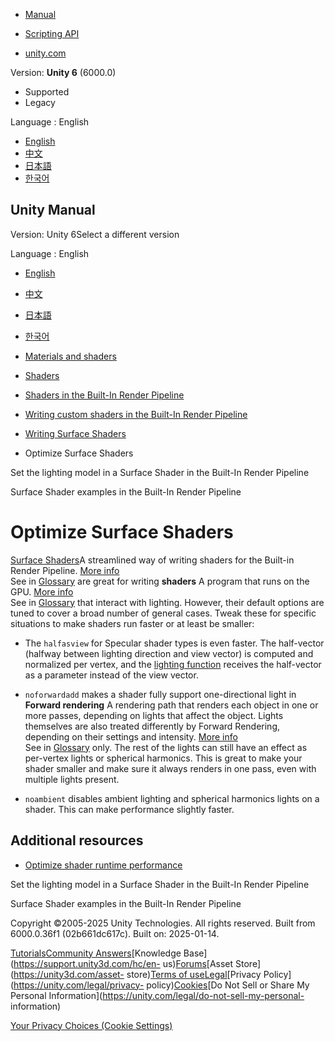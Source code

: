 [](https://docs.unity3d.com)

  * [Manual](../Manual/index.html)
  * [Scripting API](../ScriptReference/index.html)

  * [unity.com](https://unity.com/)

Version: **Unity 6** (6000.0)

  * Supported
  * Legacy

Language : English

  * [English](/Manual/SL-SurfaceShaderOptimize.html)
  * [中文](/cn/current/Manual/SL-SurfaceShaderOptimize.html)
  * [日本語](/ja/current/Manual/SL-SurfaceShaderOptimize.html)
  * [한국어](/kr/current/Manual/SL-SurfaceShaderOptimize.html)

[](https://docs.unity3d.com)

## Unity Manual

Version: Unity 6Select a different version

Language : English

  * [English](/Manual/SL-SurfaceShaderOptimize.html)
  * [中文](/cn/current/Manual/SL-SurfaceShaderOptimize.html)
  * [日本語](/ja/current/Manual/SL-SurfaceShaderOptimize.html)
  * [한국어](/kr/current/Manual/SL-SurfaceShaderOptimize.html)

  * [Materials and shaders](materials-and-shaders.html)
  * [Shaders](Shaders.html)
  * [Shaders in the Built-In Render Pipeline](shader-built-in-birp-landing.html)
  * [Writing custom shaders in the Built-In Render Pipeline](writing-shaders-birp.html)
  * [Writing Surface Shaders](writing-surface-shaders.html)
  * Optimize Surface Shaders

[](SL-SurfaceShaderLighting.html)

Set the lighting model in a Surface Shader in the Built-In Render Pipeline

[](SL-SurfaceShaderExamples.html)

Surface Shader examples in the Built-In Render Pipeline

# Optimize Surface Shaders

[Surface Shaders](SL-SurfaceShaders.html)A streamlined way of writing shaders
for the Built-in Render Pipeline. [More info](SL-SurfaceShaders.html)  
See in [Glossary](Glossary.html#SurfaceShader) are great for writing
**shaders** A program that runs on the GPU. [More info](Shaders.html)  
See in [Glossary](Glossary.html#Shader) that interact with lighting. However,
their default options are tuned to cover a broad number of general cases.
Tweak these for specific situations to make shaders run faster or at least be
smaller:

  * The `halfasview` for Specular shader types is even faster. The half-vector (halfway between lighting direction and view vector) is computed and normalized per vertex, and the [lighting function](SL-SurfaceShaderLighting.html) receives the half-vector as a parameter instead of the view vector.
  * `noforwardadd` makes a shader fully support one-directional light in **Forward rendering** A rendering path that renders each object in one or more passes, depending on lights that affect the object. Lights themselves are also treated differently by Forward Rendering, depending on their settings and intensity. [More info](RenderTech-ForwardRendering.html)  
See in [Glossary](Glossary.html#ForwardRendering) only. The rest of the lights
can still have an effect as per-vertex lights or spherical harmonics. This is
great to make your shader smaller and make sure it always renders in one pass,
even with multiple lights present.

  * `noambient` disables ambient lighting and spherical harmonics lights on a shader. This can make performance slightly faster.

## Additional resources

  * [Optimize shader runtime performance](SL-ShaderPerformance.html)

[](SL-SurfaceShaderLighting.html)

Set the lighting model in a Surface Shader in the Built-In Render Pipeline

[](SL-SurfaceShaderExamples.html)

Surface Shader examples in the Built-In Render Pipeline

Copyright ©2005-2025 Unity Technologies. All rights reserved. Built from
6000.0.36f1 (02b661dc617c). Built on: 2025-01-14.

[Tutorials](https://learn.unity.com/)[Community
Answers](https://answers.unity3d.com)[Knowledge
Base](https://support.unity3d.com/hc/en-
us)[Forums](https://forum.unity3d.com)[Asset Store](https://unity3d.com/asset-
store)[Terms of
use](https://docs.unity3d.com/Manual/TermsOfUse.html)[Legal](https://unity.com/legal)[Privacy
Policy](https://unity.com/legal/privacy-
policy)[Cookies](https://unity.com/legal/cookie-policy)[Do Not Sell or Share
My Personal Information](https://unity.com/legal/do-not-sell-my-personal-
information)

[Your Privacy Choices (Cookie Settings)](javascript:void\(0\);)

